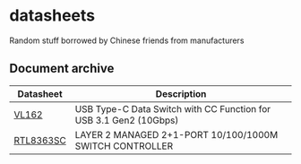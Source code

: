 # datasheets
Random stuff borrowed by Chinese friends from manufacturers

## Document archive

Datasheet|Description
-|-
[VL162](DS_VL162_091.pdf) | USB Type-C Data Switch with CC Function for USB 3.1 Gen2 (10Gbps)
[RTL8363SC](RTL8363SC-VB-CG_DraftDatasheet_v0.3%20for%20ADVCHIP.pdf) | LAYER 2 MANAGED 2+1-PORT 10/100/1000M SWITCH CONTROLLER
